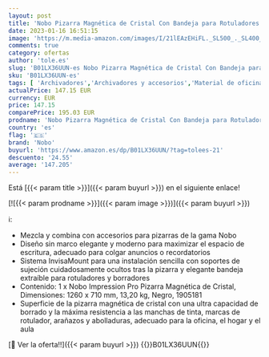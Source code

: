 ```yaml
---
layout: post
title: 'Nobo Pizarra Magnética de Cristal Con Bandeja para Rotuladores Extraíble  1260 x 710 mm  Sistema de Instalación InvisaMount  Impression Pro  Negro  1905181'
date: 2023-01-16 16:51:15
image: 'https://m.media-amazon.com/images/I/21lEAzEHiFL._SL500_._SL400_.jpg'
comments: true
category: ofertas
author: 'tole.es'
slug: 'B01LX36UUN-es Nobo Pizarra Magnética de Cristal Con Bandeja para...'
sku: 'B01LX36UUN-es'
tags: [ 'Archivadores','Archivadores y accesorios','Material de oficina','Material de presentación','Oficina y papelería','Pizarras magnéticas','nobo','rotuladores','🇪🇸', ]
actualPrice: 147.15 EUR
currency: EUR
price: 147.15
comparePrice: 195.03 EUR
prodname: 'Nobo Pizarra Magnética de Cristal Con Bandeja para Rotuladores Extraíble  1260 x 710 mm  Sistema de Instalación InvisaMount  Impression Pro  Negro  1905181'
country: 'es'
flag: '🇪🇸'
brand: 'Nobo'
buyurl: 'https://www.amazon.es/dp/B01LX36UUN/?tag=tolees-21'
descuento: '24.55'
average: '147.205'
---
```


Está [{{< param title >}}]({{< param buyurl >}}) en el siguiente enlace!

[![{{< param prodname >}}]({{< param image >}})]({{< param buyurl >}})

ℹ️:

- Mezcla y combina con accesorios para pizarras de la gama Nobo
- Diseño sin marco elegante y moderno para maximizar el espacio de escritura, adecuado para colgar anuncios o recordatorios
- Sistema InvisaMount para una instalación sencilla con soportes de sujeción cuidadosamente ocultos tras la pizarra y elegante bandeja extraíble para rotuladores y borradores
- Contenido: 1 x Nobo Impression Pro Pizarra Magnética de Cristal, Dimensiones: 1260 x 710 mm, 13,20 kg, Negro, 1905181
- Superficie de la pizarra magnética de cristal con una ultra capacidad de borrado y la máxima resistencia a las manchas de tinta, marcas de rotulador, arañazos y abolladuras, adecuado para la oficina, el hogar y el aula

[🛒 Ver la oferta!!]({{< param buyurl >}})
{{<world>}}B01LX36UUN{{</world>}}
